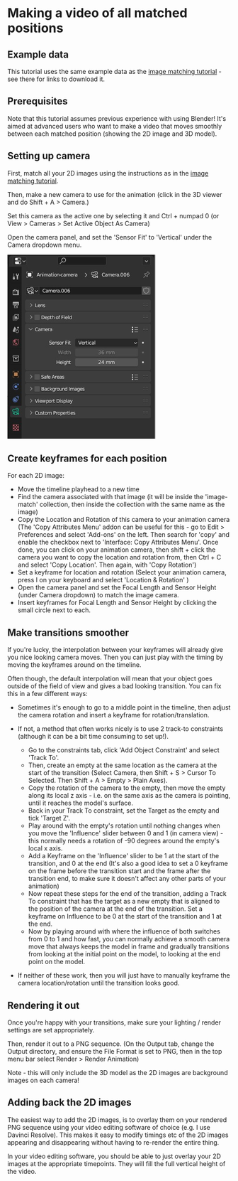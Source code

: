 # Making a video of all matched positions

## Example data

This tutorial uses the same example data as the [image matching tutorial](./image-matching.md) - see there for links to download it.

## Prerequisites

Note that this tutorial assumes previous experience with using Blender!
It's aimed at advanced users who want to make a video that moves
smoothly between each matched position (showing the 2D image and 3D model).

## Setting up camera

First, match all your 2D images using the instructions as in the [image matching tutorial](./image-matching.md).

Then, make a new camera to use for the animation (click in the 3D viewer and do Shift + A > Camera.)

Set this camera as the active one by selecting it and Ctrl + numpad 0 (or View > Cameras > Set Active Object As Camera)

Open the camera panel, and set the 'Sensor Fit' to 'Vertical' under the Camera dropdown menu.

![Screenshot showing camera tab](./images/sensor-fit-vertical.jpg)


## Create keyframes for each position

For each 2D image:

- Move the timeline playhead to a new time
- Find the camera associated with that image (it will be inside the 'image-match' collection, then inside the collection with the same name as the image)
- Copy the Location and Rotation of this camera to your animation camera (The 'Copy Attributes Menu' addon can be useful for this - go to Edit > Preferences and select 'Add-ons' on the left. Then search for 'copy' and enable the checkbox next to 'Interface: Copy Attributes Menu'. Once done, you can click on your animation camera, then shift + click the camera you want to copy the location and rotation from, then Ctrl + C and select 'Copy Location'. Then again, with 'Copy Rotation')
- Set a keyframe for location and rotation (Select your animation camera, press I on your keyboard and select 'Location & Rotation' )
- Open the camera panel and set the Focal Length and Sensor Height (under Camera dropdown) to match the image camera.
- Insert keyframes for Focal Length and Sensor Height by clicking the small circle next to each.

## Make transitions smoother

If you're lucky, the interpolation between your keyframes will already give you nice looking camera moves. Then you can just play with the timing by moving the keyframes around on the timeline.

Often though, the default interpolation will mean that your object goes outside of the field of view and gives a bad looking transition. You can fix this in a few different ways:

- Sometimes it's enough to go to a middle point in the timeline, then adjust the camera rotation and insert a keyframe for rotation/translation.

- If not, a method that often works nicely is to use 2 track-to constraints (although it can be a bit time consuming to set up!). 
    - Go to the constraints tab, click 'Add Object Constraint' and select 'Track To'. 
    - Then, create an empty at the same location as the camera at the start of the transition (Select Camera, then Shift + S > Cursor To Selected. Then Shift + A > Empty > Plain Axes). 
    - Copy the rotation of the camera to the empty, then move the empty along its local z axis - i.e. on the same axis as the camera is pointing, until it reaches the model's surface.
    - Back in your Track To constraint, set the Target as the empty and tick 'Target Z'.
    - Play around with the empty's rotation until nothing changes when you move the 'Influence' slider between 0 and 1 (in camera view) - this  normally needs a rotation of -90 degrees around the empty's local x axis.
    - Add a Keyframe on the 'Influence' slider to be 1 at the start of the transition, and 0 at the end (It's also a good idea to set a 0 keyframe on the frame before the transition start and the frame after the transition end, to make sure it doesn't affect any other parts of your animation)
    - Now repeat these steps for the end of the transition, adding a Track To constraint that has the target as a new empty that is aligned to the position of the camera at the end of the transition. Set a keyframe on Influence to be 0 at the start of the transition and 1 at the end.
    - Now by playing around with where the influence of both switches from 0 to 1 and how fast, you can normally achieve a smooth camera move that always keeps the model in frame and gradually transitions from looking at the initial point on the model, to looking at the end point on the model.

- If neither of these work, then you will just have to manually keyframe the camera location/rotation until the transition looks good.

## Rendering it out

Once you're happy with your transitions, make sure your lighting / render settings are set appropriately.

Then, render it out to a PNG sequence. (On the Output tab, change the Output directory, and ensure the File Format is set to PNG, then in the top menu bar select Render > Render Animation)

Note - this will only include the 3D model as the 2D images are background images on each camera!

## Adding back the 2D images

The easiest way to add the 2D images, is to overlay them on your rendered PNG sequence using your video editing software of choice (e.g. I use Davinci Resolve). This makes it easy to modify timings etc of the 2D images appearing and disappearing without having to re-render the entire thing.

In your video editing software, you should be able to just overlay your 2D images at the appropriate timepoints. They will fill the full vertical height of the video.
